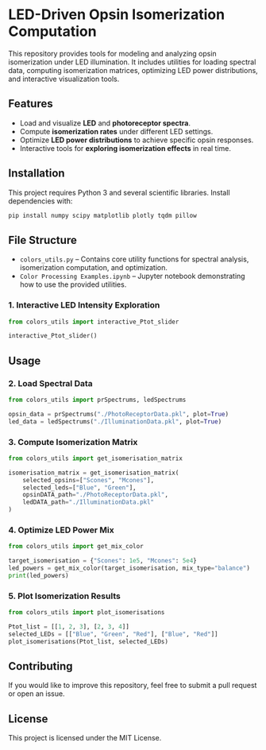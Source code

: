 # LED-Driven Opsin Isomerization Computation

This repository provides tools for modeling and analyzing opsin isomerization under LED illumination. It includes utilities for loading spectral data, computing isomerization matrices, optimizing LED power distributions, and interactive visualization tools.

## Features
- Load and visualize **LED** and **photoreceptor spectra**.
- Compute **isomerization rates** under different LED settings.
- Optimize **LED power distributions** to achieve specific opsin responses.
- Interactive tools for **exploring isomerization effects** in real time.

## Installation
This project requires Python 3 and several scientific libraries. Install dependencies with:
```bash
pip install numpy scipy matplotlib plotly tqdm pillow
```

## File Structure
- `colors_utils.py` – Contains core utility functions for spectral analysis, isomerization computation, and optimization.
- `Color Processing Examples.ipynb` – Jupyter notebook demonstrating how to use the provided utilities.


### 1. Interactive LED Intensity Exploration
```python
from colors_utils import interactive_Ptot_slider

interactive_Ptot_slider()
```

## Usage
### 2. Load Spectral Data
```python
from colors_utils import prSpectrums, ledSpectrums

opsin_data = prSpectrums("./PhotoReceptorData.pkl", plot=True)
led_data = ledSpectrums("./IlluminationData.pkl", plot=True)
```

### 3. Compute Isomerization Matrix
```python
from colors_utils import get_isomerisation_matrix

isomerisation_matrix = get_isomerisation_matrix(
    selected_opsins=["Scones", "Mcones"],
    selected_leds=["Blue", "Green"],
    opsinDATA_path="./PhotoReceptorData.pkl",
    ledDATA_path="./IlluminationData.pkl"
)
```

### 4. Optimize LED Power Mix
```python
from colors_utils import get_mix_color

target_isomerisation = {"Scones": 1e5, "Mcones": 5e4}
led_powers = get_mix_color(target_isomerisation, mix_type="balance")
print(led_powers)
```

### 5. Plot Isomerization Results
```python
from colors_utils import plot_isomerisations

Ptot_list = [[1, 2, 3], [2, 3, 4]]
selected_LEDs = [["Blue", "Green", "Red"], ["Blue", "Red"]]
plot_isomerisations(Ptot_list, selected_LEDs)
```

## Contributing
If you would like to improve this repository, feel free to submit a pull request or open an issue.

## License
This project is licensed under the MIT License.


